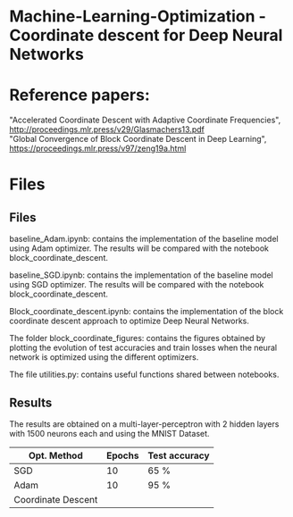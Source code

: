 # Machine-Learning-Optimization - Coordinate descent for Deep Neural Networks

# Reference papers:

"Accelerated Coordinate Descent with Adaptive Coordinate Frequencies", http://proceedings.mlr.press/v29/Glasmachers13.pdf <br />
"Global Convergence of Block Coordinate Descent in Deep Learning", https://proceedings.mlr.press/v97/zeng19a.html <br />

# Files

<!--- ## CoordinateDescent.ipynb
For the time being this file only contains the following:

1.
```python
class MultiLayerPerceptron(torch.nn.Module):
def __init__(self):

def forward(self,x):
```
This class is a definition of 3 layer perceptron with Relu activation functions and an output layer of size 10 (1 output node corresponds to 1 of the 10 digits of the mnist dataset). The class contains two functions the ***init*** function which initializes the class object and the ***forward*** function which takes an ***input x*** and produces an ***output*** by passing the input through the perceptron.

2. 
```python
def accuracy(predicted, reference):
```
The definition of the accuracy metric usable with ***Pytorch tensors*** with the following parameters:<br>
***predicted*** the predicted labels from the model<br>
***reference*** the true value of samples.

3.
```python
def train_model(model,dataset_train,dataset_test,optimizer,criterion,epochs):
```
The function used for training the model and its parameters are the following:<br>
***model*** the model we wish to train (must be implemented in pytorch)<br>
***dataset_train*** the training dataset (use pytorch dataset loader to create this see mnist example in notebook)<br>
***dataset_test*** the testing dataset (use pytorch dataset loader to create this see mnist example in notebook)<br>
***optimizer*** the optimizer (must be compatible with pytorch optim library)<br>
***criterion*** the loss metric that the optimizer uses<br>
***epochs*** the number of epochs that the optimizer should iterate over the dataset
)
--->

## Files

baseline_Adam.ipynb: contains the implementation of the baseline model using Adam optimizer. The results will be compared with the notebook block_coordinate_descent.

baseline_SGD.ipynb: contains the implementation of the baseline model using SGD optimizer. The results will be compared with the notebook block_coordinate_descent.

Block_coordinate_descent.ipynb: contains the implementation of the block coordinate descent approach to optimize Deep Neural Networks.

The folder block_coordinate_figures: contains the figures obtained by plotting the evolution of test accuracies and train losses when the neural network is optimized using the different optimizers.

The file utilities.py: contains useful functions shared between notebooks.

## Results

The results are obtained on a multi-layer-perceptron with 2 hidden layers with 1500 neurons each and using the MNIST Dataset. 

|  Opt. Method | Epochs | Test accuracy  
| ----- | ----- | ----- |
| SGD   |   10    | 65 %  | 
| Adam  |   10    | 95 %  | 
| Coordinate Descent |  | |
